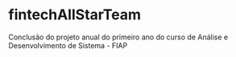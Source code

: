 # fintechAllStarTeam
Conclusão do projeto anual do primeiro ano do curso de Análise e Desenvolvimento de Sistema - FIAP
